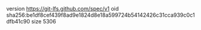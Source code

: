 version https://git-lfs.github.com/spec/v1
oid sha256:be1df8cef439f8ad9e1824d8e18a599724b54142426c31cca939c0c1dfb41c90
size 5306
